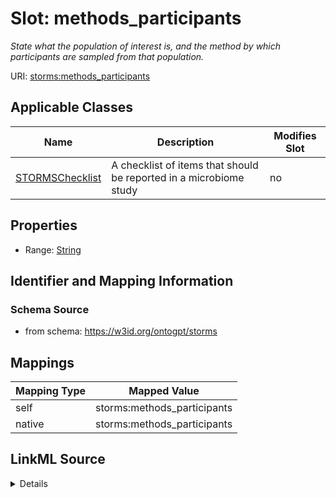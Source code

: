 

# Slot: methods_participants


_State what the population of interest is, and the method by which participants are sampled from that population._



URI: [storms:methods_participants](http://w3id.org/ontogpt/storms/methods_participants)



<!-- no inheritance hierarchy -->





## Applicable Classes

| Name | Description | Modifies Slot |
| --- | --- | --- |
| [STORMSChecklist](STORMSChecklist.md) | A checklist of items that should be reported in a microbiome study |  no  |







## Properties

* Range: [String](String.md)





## Identifier and Mapping Information







### Schema Source


* from schema: https://w3id.org/ontogpt/storms




## Mappings

| Mapping Type | Mapped Value |
| ---  | ---  |
| self | storms:methods_participants |
| native | storms:methods_participants |




## LinkML Source

<details>
```yaml
name: methods_participants
description: State what the population of interest is, and the method by which participants
  are sampled from that population.
from_schema: https://w3id.org/ontogpt/storms
rank: 1000
alias: methods_participants
owner: STORMSChecklist
domain_of:
- STORMSChecklist
slot_group: methods
range: string

```
</details>